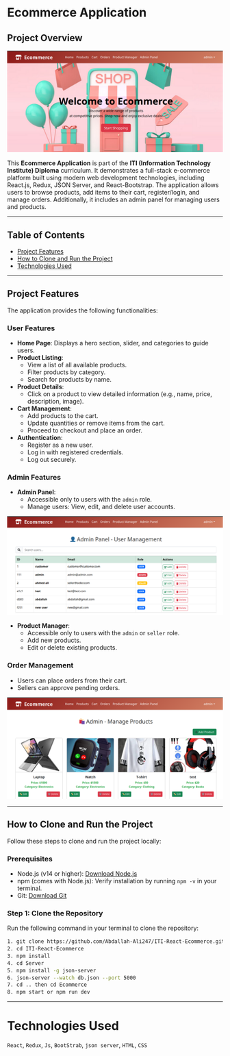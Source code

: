 # Ecommerce Application

## Project Overview

![alt text](Ecommerce-main/public/images/home.png)

This **Ecommerce Application** is part of the **ITI (Information Technology Institute) Diploma** curriculum. It demonstrates a full-stack e-commerce platform built using modern web development technologies, including React.js, Redux, JSON Server, and React-Bootstrap. The application allows users to browse products, add items to their cart, register/login, and manage orders. Additionally, it includes an admin panel for managing users and products.

---

## Table of Contents

- [Project Features](#project-features)
- [How to Clone and Run the Project](#how-to-clone-and-run-the-project)
- [Technologies Used](#technologies-used)

---

## Project Features

The application provides the following functionalities:

### User Features
- **Home Page**: Displays a hero section, slider, and categories to guide users.
- **Product Listing**:
  - View a list of all available products.
  - Filter products by category.
  - Search for products by name.
- **Product Details**:
  - Click on a product to view detailed information (e.g., name, price, description, image).
- **Cart Management**:
  - Add products to the cart.
  - Update quantities or remove items from the cart.
  - Proceed to checkout and place an order.
- **Authentication**:
  - Register as a new user.
  - Log in with registered credentials.
  - Log out securely.

### Admin Features
- **Admin Panel**:
  - Accessible only to users with the `admin` role.
  - Manage users: View, edit, and delete user accounts.


![alt text](Ecommerce-main/public/images/admin.png)


- **Product Manager**:
  - Accessible only to users with the `admin` or `seller` role.
  - Add new products.
  - Edit or delete existing products.

### Order Management
- Users can place orders from their cart.
- Sellers can approve pending orders.

![alt text](Ecommerce-main/public/images/seller.png)

---

## How to Clone and Run the Project

Follow these steps to clone and run the project locally:

### Prerequisites
- Node.js (v14 or higher): [Download Node.js](https://nodejs.org/)
- npm (comes with Node.js): Verify installation by running `npm -v` in your terminal.
- Git: [Download Git](https://git-scm.com/)

### Step 1: Clone the Repository
Run the following command in your terminal to clone the repository:
```bash
1. git clone https://github.com/Abdallah-Ali247/ITI-React-Ecommerce.git
2. cd ITI-React-Ecommerce
3. npm install
4. cd Server
5. npm install -g json-server
6. json-server --watch db.json --port 5000
7. cd .. then cd Ecommerce
8. npm start or npm run dev
```
---
# Technologies Used
`React`, `Redux`, `Js`, `BootStrab`, `json server`, `HTML`, `CSS`  
